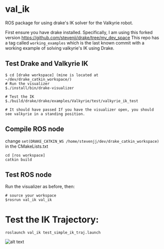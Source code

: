 # val_ik
ROS package for using drake's IK solver for the Valkyrie robot.

First ensure you have drake installed. Specifically, I am using this forked version https://github.com/stevenjj/drake/tree/my_dev_space
This repo has a tag called `working_examples` which is the last known commit with a working example of solving valkyrie's IK using Drake.


## Test Drake and Valkyrie IK
````
$ cd [drake workspace] (mine is located at ~/dev/drake_catkin_workspace/)
# Run the visualizer
$./install/bin/drake-visualizer 

# Test the IK
$./build/drake/drake/examples/Valkyrie/test/valkyrie_ik_test

# It should have passed If you have the visualizer open, you should see valkyrie in a standing position.
````

## Compile ROS node
change `set(DRAKE_CATKIN_WS /home/stevenjj/dev/drake_catkin_workspace)` in the CMakeLists.txt
````
cd [ros workspace]
catkin build
````

## Test ROS node
Run the visualizer as before, then:
````
# source your workspace
$rosrun val_ik val_ik
````

# Test the IK Trajectory:
````
roslaunch val_ik test_simple_ik_traj.launch
````
![alt text](https://raw.githubusercontent.com/stevenjj/nstrf_2017/master/val_ik/val_ik_trajectory_overlay_sample.gif)
